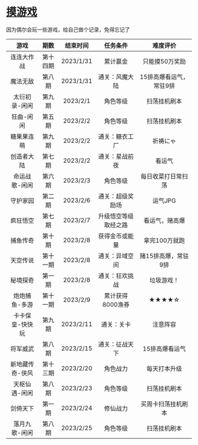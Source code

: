 # [摸游戏](https://github.com/noteMay/blog/issues/10)

因为偶尔会玩一些游戏，给自己做个记录，免得忘记了

|游戏|期数|结束时间|任务条件|难度评价|
|:---:|:---:|:---:|:---:|:---:|
|连连大作战 | 第十四期 | 2023/1/31 | 累计赢金 | 只能摸50万奖励|
|魔法无敌 | 第八期 | 2023/1/31 | 通关：风魔大陆 | 15排高爆看运气，常驻9排|
|太衍初录-闲闲 | 第九期 | 2023/2/1 | 角色等级 | 扫荡挂机刷本|
|狂曲-闲闲 | 第五期 | 2023/2/2 | 角色等级 | 扫荡挂机刷本|
|糖果果连萌 | 第九期 | 2023/2/2 | 通关：糖衣工厂 | 祈祷にゃ|
|创造者大陆 | 第七期 | 2023/2/2 | 通关：星战前夜 | 看运气|
|命运战歌-闲闲 | 第六期 | 2023/2/3 | 角色等级 | 每日收菜打日常扫荡|
|守护家园 | 第二期 | 2023/2/6 | 通关：超级奖励场 | 运气JPG|
|疯狂悟空 | 第七期 | 2023/2/7 | 升级悟空等级取经之路 | 看运气，赌高爆|
|捕鱼传奇 | 第十期 | 2023/2/8 | 获得金币或能量 | 拿完100万就跑|
|天空传说 | 第十一期 | 2023/2/8 | 通关：异域空间 | 赌15排高爆，常驻9排|
|秘境探奇 | 第一期 | 2023/2/8 | 通关：狂欢挑战 | 垃圾游戏！|
|炮炮捕鱼-多游 | 第十一期 | 2023/2/9 | 累计获得8000渔券 | ★★★★☆|
|卡卡保皇-快快玩 | 第九期 | 2023/2/11 | 通关：关卡 | 注意阵容|
|将军威武 | 第八期 | 2023/2/15 | 通关：征战天下 | 15排高爆看运气|
|新地藏传奇-侠风 | 第十三期 | 2023/2/20 | 角色战力 | 每天打本升级|
|天枢仙遇-闲闲 | 第八期 | 2023/2/23 | 角色等级 | 扫荡挂机刷本|
|剑倚天下 | 第一期 | 2023/2/24 | 修仙战力 | 买周卡扫荡挂机刷本|
|落月九歌-闲闲 | 第八期 | 2023/2/25 | 角色等级 | 扫荡挂机刷本|